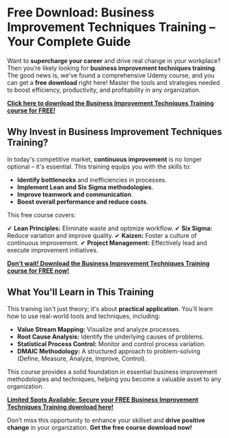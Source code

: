 # Free Download: Business Improvement Techniques Training – Your Complete Guide

Want to **supercharge your career** and drive real change in your workplace? Then you’re likely looking for **business improvement techniques training**. The good news is, we've found a comprehensive Udemy course, and you can get a **free download** right here! Master the tools and strategies needed to boost efficiency, productivity, and profitability in any organization.

[**Click here to download the Business Improvement Techniques Training course for FREE!**](https://udemywork.com/business-improvement-techniques-training)

## Why Invest in Business Improvement Techniques Training?

In today's competitive market, **continuous improvement** is no longer optional – it's essential. This training equips you with the skills to:

*   **Identify bottlenecks** and inefficiencies in processes.
*   **Implement Lean and Six Sigma methodologies**.
*   **Improve teamwork and communication**.
*   **Boost overall performance and reduce costs**.

This free course covers:

✔ **Lean Principles:** Eliminate waste and optimize workflow.
✔ **Six Sigma:** Reduce variation and improve quality.
✔ **Kaizen:** Foster a culture of continuous improvement.
✔ **Project Management:** Effectively lead and execute improvement initiatives.

[**Don't wait! Download the Business Improvement Techniques Training course for FREE now!**](https://udemywork.com/business-improvement-techniques-training)

## What You'll Learn in This Training

This training isn't just theory; it's about **practical application**. You’ll learn how to use real-world tools and techniques, including:

*   **Value Stream Mapping:** Visualize and analyze processes.
*   **Root Cause Analysis:** Identify the underlying causes of problems.
*   **Statistical Process Control:** Monitor and control process variation.
*   **DMAIC Methodology:** A structured approach to problem-solving (Define, Measure, Analyze, Improve, Control).

This course provides a solid foundation in essential business improvement methodologies and techniques, helping you become a valuable asset to any organization.

[**Limited Spots Available: Secure your FREE Business Improvement Techniques Training download here!**](https://udemywork.com/business-improvement-techniques-training)

Don’t miss this opportunity to enhance your skillset and **drive positive change** in your organization. **Get the free course download now!**
